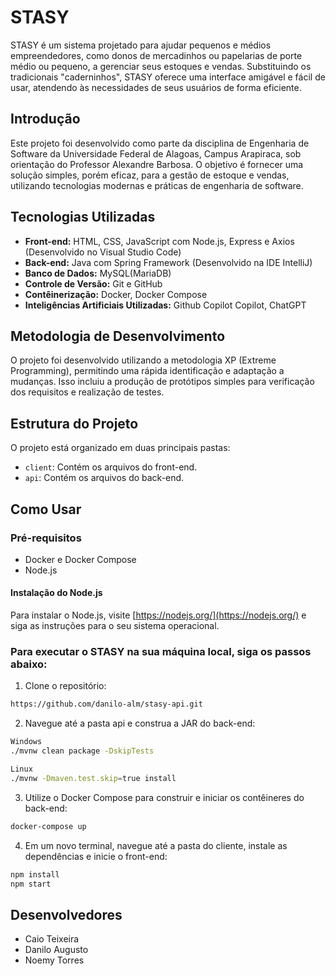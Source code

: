 # STASY

STASY é um sistema projetado para ajudar pequenos e médios empreendedores, como donos de mercadinhos ou papelarias de porte médio ou pequeno, a gerenciar seus estoques e vendas. Substituindo os tradicionais "caderninhos", STASY oferece uma interface amigável e fácil de usar, atendendo às necessidades de seus usuários de forma eficiente.

## Introdução

Este projeto foi desenvolvido como parte da disciplina de Engenharia de Software da Universidade Federal de Alagoas, Campus Arapiraca, sob orientação do Professor Alexandre Barbosa. O objetivo é fornecer uma solução simples, porém eficaz, para a gestão de estoque e vendas, utilizando tecnologias modernas e práticas de engenharia de software.

## Tecnologias Utilizadas

- **Front-end:** HTML, CSS, JavaScript com Node.js, Express e Axios (Desenvolvido no Visual Studio Code)
- **Back-end:** Java com Spring Framework (Desenvolvido na IDE IntelliJ)
- **Banco de Dados:** MySQL(MariaDB)
- **Controle de Versão:** Git e GitHub
- **Contêinerização:** Docker, Docker Compose
- **Inteligências Artificiais Utilizadas:** Github Copilot Copilot, ChatGPT

## Metodologia de Desenvolvimento

O projeto foi desenvolvido utilizando a metodologia XP (Extreme Programming), permitindo uma rápida identificação e adaptação a mudanças. Isso incluiu a produção de protótipos simples para verificação dos requisitos e realização de testes.

## Estrutura do Projeto

O projeto está organizado em duas principais pastas:
- `client`: Contém os arquivos do front-end.
- `api`: Contém os arquivos do back-end.

## Como Usar

### Pré-requisitos

- Docker e Docker Compose
- Node.js

#### Instalação do Node.js

Para instalar o Node.js, visite [https://nodejs.org/](https://nodejs.org/) e siga as instruções para o seu sistema operacional.

### Para executar o STASY na sua máquina local, siga os passos abaixo:

1. Clone o repositório:

```bash
https://github.com/danilo-alm/stasy-api.git
```

2. Navegue até a pasta api e construa a JAR do back-end:
```bash
Windows
./mvnw clean package -DskipTests
```
```bash
Linux
./mvnw -Dmaven.test.skip=true install
```
3. Utilize o Docker Compose para construir e iniciar os contêineres do back-end:
```bash
docker-compose up
```
4. Em um novo terminal, navegue até a pasta do cliente, instale as dependências e inicie o front-end:
```bash
npm install
npm start
```

## Desenvolvedores

- Caio Teixeira
- Danilo Augusto
- Noemy Torres
